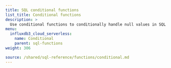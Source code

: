 ```yaml
---
title: SQL conditional functions
list_title: Conditional functions
description: >
  Use conditional functions to conditionally handle null values in SQL queries.
menu:
  influxdb3_cloud_serverless:
    name: Conditional
    parent: sql-functions    
weight: 306

source: /shared/sql-reference/functions/conditional.md
---
```


<!-- 
// SOURCE content/shared/sql-reference/functions/conditional.md
-->

